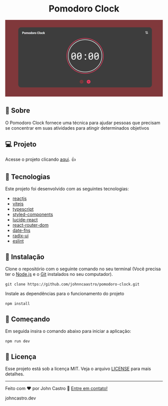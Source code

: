 <h1 align="center">
  Pomodoro Clock
</h1>

![pomodoro clock](https://github.com/johnncaastro/pomodoro-clock/blob/main/src/assets/homepage-pomodoro-clock.png)

## :page_with_curl: Sobre

O Pomodoro Clock fornece uma técnica para ajudar pessoas que precisam se concentrar em suas atividades para atingir determinados objetivos

## :computer: Projeto

Acesse o projeto clicando [aqui](https://pomodoro-clock-coral-nine.vercel.app/). :+1:

## 🚀 Tecnologias

Este projeto foi desenvolvido com as seguintes tecnologias:

- [reactjs](https://react.dev/)
- [vitejs](https://vitejs.dev/)
- [typescript](https://www.typescriptlang.org/)
- [styled-components](https://styled-components.com/)
- [lucide-react](https://lucide.dev/guide/packages/lucide-react)
- [react-router-dom](https://reactrouter.com/en/main)
- [date-fns](https://date-fns.org/)
- [radix-ui](https://www.radix-ui.com/)
- [eslint](https://eslint.org/)

## 👷 Instalação

Clone o repositório com o seguinte comando no seu terminal (Você precisa ter o [Node.js](https://nodejs.org/en/) e o [Git](https://git-scm.com/) instalados no seu computador).

```git clone https://github.com/johnncaastro/pomodoro-clock.git```

Instale as dependências para o funcionamento do projeto

```npm install```

## 🏃 Começando

Em seguida insira o comando abaixo para iniciar a aplicação:

```npm run dev```

## :memo: Licença

Esse projeto está sob a licença MIT. Veja o arquivo [LICENSE](https://github.com/johnncaastro/pomodoro-clock/blob/main/LICENSE) para mais detalhes.

---

Feito com ♥ por John Castro :wave: [Entre em contato!](https://www.linkedin.com/in/johnncaastro/)

<p>johncastro.dev</p>
